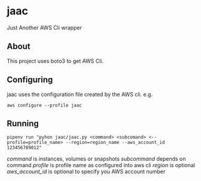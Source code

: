 # jaac
Just Another AWS Cli wrapper

## About

This project uses boto3 to get AWS Cli.

## Configuring

jaac uses the configuration file created by the AWS cli. e.g.

`aws configure --profile jaac`

## Running

`pipenv run "pyhon jaac/jaac.py <command> <subcomand> <--profile=profile_name> --region=region_name --aws_account_id 123456789012"`

*command* is instances, volumes or snapshots
*subcommand* depends on command
*profile* is profile name as configured into aws cli
*region* is optional
*aws_account_id* is optional to specify you AWS account number
